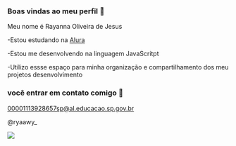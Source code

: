 ### Boas vindas ao meu perfil 💙

Meu nome é Rayanna Oliveira de Jesus

-Estou estudando na [Alura](https://www.alura.com.br)

-Estou me desenvolvendo na linguagem JavaScritpt

-Utílizo essse espaço para minha organização e compartilhamento dos meu projetos desenvolvimento

### você entrar em contato comigo 📧

00001113928657sp@al.educacao.sp.gov.br

@ryaawy_

![](https://media1.tenor.com/m/8N3VIj7MSNUAAAAC/skeet-ulrich-billy-loomis.gif)
